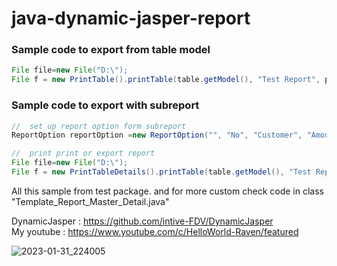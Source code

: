 # java-dynamic-jasper-report


### Sample code to export from table model
```java
File file=new File("D:\");
File f = new PrintTable().printTable(table.getModel(), "Test Report", pageFormat).exportToExcel(file);
```

### Sample code to export with subreport
```java
//  set up report option form subreport
ReportOption reportOption =new ReportOption("", "No", "Customer", "Amount", new ReportOption("Product List", "No", "Item", "Total", new ReportOption("Detail", "No", "Type", "Qty")));

//  print print or export report
File file=new File("D:\");
File f = new PrintTableDetails().printTable(table.getModel(), "Test Report", pageFormat, reportOption).exportToExcel(file); 
```
All this sample from test package. and for more custom check code in class "Template_Report_Master_Detail.java"

DynamicJasper : https://github.com/intive-FDV/DynamicJasper</br>
My youtube : https://www.youtube.com/c/HelloWorld-Raven/featured

![2023-01-31_224005](https://user-images.githubusercontent.com/58245926/215814397-34b0494e-b590-42ff-afa7-d31fc73b8c7a.png)
